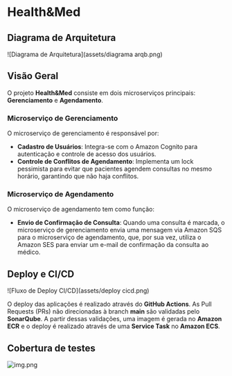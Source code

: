 # Health&Med
## Diagrama de Arquitetura
![Diagrama de Arquitetura](assets/diagrama arqb.png)

## Visão Geral

O projeto **Health&Med** consiste em dois microserviços principais: **Gerenciamento** e **Agendamento**.

### Microserviço de Gerenciamento

O microserviço de gerenciamento é responsável por:

- **Cadastro de Usuários**: Integra-se com o Amazon Cognito para autenticação e controle de acesso dos usuários.
- **Controle de Conflitos de Agendamento**: Implementa um lock pessimista para evitar que pacientes agendem consultas no mesmo horário, garantindo que não haja conflitos.

### Microserviço de Agendamento

O microserviço de agendamento tem como função:

- **Envio de Confirmação de Consulta**: Quando uma consulta é marcada, o microserviço de gerenciamento envia uma mensagem via Amazon SQS para o microserviço de agendamento, que, por sua vez, utiliza o Amazon SES para enviar um e-mail de confirmação da consulta ao médico.




## Deploy e CI/CD
![Fluxo de Deploy CI/CD](assets/deploy cicd.png)

O deploy das aplicações é realizado através do **GitHub Actions**. As Pull Requests (PRs) não direcionadas à branch **main** são validadas pelo **SonarQube**. A partir dessas validações, uma imagem é gerada no **Amazon ECR** e o deploy é realizado através de uma **Service Task** no **Amazon ECS**.


## Cobertura de testes
![img.png](img.png)